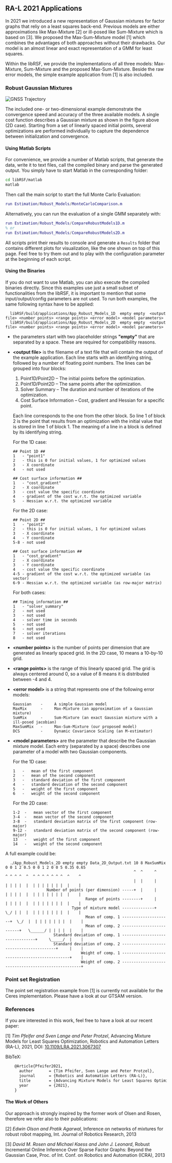 ## RA-L 2021 Applications

In 2021 we introduced a new representation of Gaussian mixtures for factor graphs that reliy on a least squares back-end.
Previous models are either approximations like Max-Mixture [2] or ill-posed like Sum-Mixture which is based on [3].
We proposed the Max-Sum-Mixture model [1] which combines the advantages of both approaches without their drawbacks.
Our model is an almost linear and exact representation of a GMM for least squares.

Within the libRSF, we provide the implementations of all three models: Max-Mixture, Sum-Mixture and the proposed Max-Sum-Mixture.
Beside the raw error models, the simple example application from [1] is also included.

### Robust Gaussian Mixtures
![GNSS Trajectory](./img/Error2D.png)

The included one- or two-dimensional example demonstrate the convergence speed and accuracy of the three available models. A single cost function describes a Gaussian mixture as shown in the figure above (2D case). Starting from a set of linearly spaced initial points, several optimizations are performed individually to capture the dependence between initialization and convergence. 

#### Using Matlab Scripts

For convenience, we provide a number of Matlab scripts, that generate the data, write it to text files, call the compiled binary and parse the generated output. You simply have to start Matlab in the corresponding folder:

```bash
cd libRSF/matlab
matlab
```

Then call the main script to start the full Monte Carlo Evaluation:

```matlab
run Estimation/Robust_Models/MonteCarloComparison.m
```

Alternatively, you can run the evaluation of a single GMM separately with:

```matlab
run Estimation/Robust_Models/CompareRobustModels1D.m
% or
run Estimation/Robust_Models/CompareRobustModels2D.m
```

All scripts print their results to console and generate a `Results` folder that contains different plots for visualization, like the one shown on top of this page.
Feel free to try them out and to play with the configuration parameter at the beginning of each script.

#### Using the Binaries

If you do not want to use Matlab, you can also execute the compiled binaries directly. 
Since this examples use just a small subset of functionalities from the libRSF, it is important to mention that some input/output/config parameters are not used. To run both examples, the same following syntax have to be applied:

      libRSF/build/applications/App_Robust_Models_1D  empty empty  <output file> <number points> <range points> <error model> <model parameters>
      libRSF/build/applications/App_Robust_Models_2D  empty empty  <output file> <number points> <range points> <error model> <model parameters>

- the parameters start with two placeholder strings **"empty"** that are separated by a space. These are required for compatibility reasons.

- **\<output file\>** is the filename of a text file that will contain the output of the example application. Each line starts with an identifying string, followed by a number of floating point numbers.
  The lines can be grouped into four blocks:
  1. Point1D/Point2D &ndash; The initial points before the optimization.
  2. Point1D/Point2D &ndash; The same points after the optimization.
  3. Solver Summary &ndash; The duration and number of iterations of the optimization.
  4. Cost Surface Information &ndash; Cost, gradient and Hessian for a specific point.
  
  Each line corresponds to the one from the other block. So line 1 of block 2 is the point that results from an optimization with the initial value that is stored in line 1 of block 1. The meaning of a line in a block is defined by its identifying string.
  
    For the 1D case:
  
    ```
  ## Point 1D ##
  1   - "point1"
  2   - this is 0 for initial values, 1 for optimized values
  3   - X coordinate
  4   - not used
  
  ## Cost surface information ##
  1   - "cost_gradient"
  2   - X coordinate
  3   - cost value the specific coordinate
  4   - gradient of the cost w.r.t. the optimized variable
  5   - Hessian w.r.t. the optimized variable
    ```
  
    For the 2D case:
  
    ```
  ## Point 2D ##
  1   - "point2"
  2   - this is 0 for initial values, 1 for optimized values
  3   - X coordinate
  4   - Y coordinate
  5-8 - not used
  
  ## Cost surface information ##
  1   - "cost_gradient"
  2   - X coordinate
  3   - Y coordinate
  4   - cost value the specific coordinate
  4-5 - gradient of the cost w.r.t. the optimized variable (as vector)
  6-9 - Hessian w.r.t. the optimized variable (as row-major matrix)
    ```
  
    For both cases:
  
    ```
  ## Timing information ##
  1   - "solver_summary"
  2   - not used
  3   - not used
  4   - solver time in seconds
  5   - not used
  6   - not used
  7   - solver iterations
  8   - not used
    ```
  
- **\<number points\>** is the number of points per dimension that are generated as linearly spaced grid. In the 2D case, 10 means a 10-by-10 grid.

- **\<range points\>** is the range of this linearly spaced grid. The grid is always centered around 0, so a value of 8 means it is distributed between -4 and 4.

- **\<error model\>** is a string that represents one of the following error models:

      Gaussian    -     A simple Gaussian model
      MaxMix      -     Max-Mixture (an approximation of a Gaussian mixture)
      SumMix      -     Sum-Mixture (an exact Gaussian mixture with a ill-posed jacobian)
      MaxSumMix   -     Max-Sum-Mixture (our proposed model)
      DCS         -     Dynamic Covariance Scaling (an M-estimator)

- **\<model parameters\>** are the parameter that describe the Gaussian mixture model. Each entry (separated by a space) describes one parameter of a model with two Gaussian components.

  For the 1D case:
  ```
  1   -   mean of the first component
  2   -   mean of the second component
  3   -   standard deviation of the first component
  4   -   standard deviation of the second component
  5   -   weight of the first component
  6   -   weight of the second component
  ```
  For the 2D case:
  ```
  1-2  -   mean vector of the first component
  3-4  -   mean vector of the second component
  3-8  -   standard deviation matrix of the first component (row-major)
  9-12 -   standard deviation matrix of the second component (row-major)
  13   -   weight of the first component
  14   -   weight of the second component
  ```


A full example could be:

      ./App_Robust_Models_2D empty empty Data_2D_Output.txt 10 8 MaxSumMix 0 0 1 2 0.5 0 0 1 2 0 0 5 0.35 0.65
                                                            ^  ^     ^     ^ ^ ^ ^  ^  ^ ^ ^ ^ ^ ^ ^  ^    ^
                                                            |  |     |     | | | |  |  | | | | | | |  |    |
                      Number of points (per dimension) -----+  |     |     | | | |  |  | | | | | | |  |    |
                                       Range of points --------+     |     | | | |  |  | | | | | | |  |    |
                                 Type of mixture model --------------+     \_/ | |  |  | | | | | | |  |    |
                                       Mean of comp. 1 ---------------------+  \_/  |  | | | | | | |  |    |
                                       Mean of comp. 2 -------------------------+   \______/ | | | |  |    |
                         Standard deviation of comp. 1 --------------------------------+     \_____/  |    |
                         Standard deviation of comp. 2 -----------------------------------------+     |    |
                                     Weight of comp. 1 -----------------------------------------------+    |
                                     Weight of comp. 2 ----------------------------------------------------+


### Point set Registration

The point set registration example from [1] is currently not available for the Ceres implementation. Please have a look at our GTSAM version.

### References

If you are interested in this work, feel free to have a look at our recent paper:

[1] *Tim Pfeifer and Sven Lange and Peter Protzel*, Advancing Mixture Models for Least Squares Optimization, Robotics and Automation Letters (RA-L), 2021, DOI: [10.1109/LRA.2021.3067307](https://dx.doi.org/10.1109/LRA.2021.3067307)

BibTeX:

```latex
    @Article{Pfeifer2021,
      author       = {Tim Pfeifer, Sven Lange and Peter Protzel},
      journal      = {Robotics and Automation Letters (RA-L)},
      title        = {Advancing Mixture Models for Least Squares Optimization},
      year         = {2021},
    }
```

#### The Work of Others

Our approach is strongly inspired by the former work of Olsen and Rosen, therefore we refer also to their publications:

[2] *Edwin Olson and Pratik Agarwal*, Inference on networks of mixtures for
robust robot mapping, Int. Journal of Robotics Research, 2013

[3] *David M. Rosen and Michael Kaess and John J. Leonard*, Robust Incremental Online Inference Over Sparse
Factor Graphs: Beyond the Gaussian Case, Proc. of Int. Conf. on Robotics and Automation (ICRA), 2013